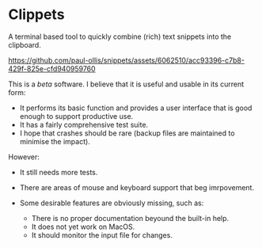 # Clippets

A terminal based tool to quickly combine (rich) text snippets into the
clipboard.

https://github.com/paul-ollis/snippets/assets/6062510/acc93396-c7b8-429f-825e-cfd940959760

This is a *beta* software. I believe that it is useful and usable in its current
form:

- It performs its basic function and provides a user interface that is good
  enough to support productive use.
- It has a fairly comprehensive test suite.
- I hope that crashes should be rare (backup files are maintained to minimise
  the impact).

However:

- It still needs more tests.
- There are areas of mouse and keyboard support that beg imrpovement.
- Some desirable features are obviously missing, such as:

  - There is no proper documentation beyound the built-in help.
  - It does not yet work on MacOS.
  - It should monitor the input file for changes.
